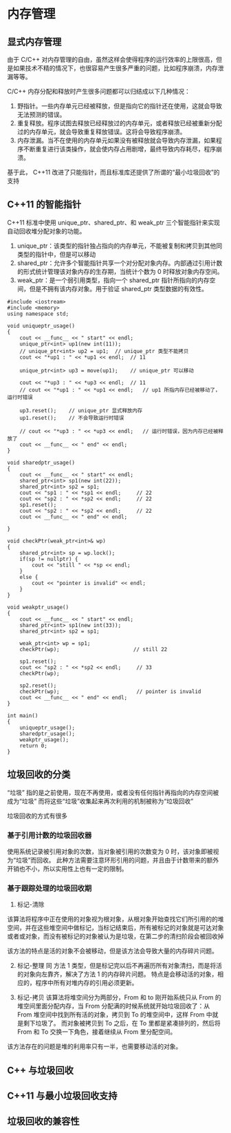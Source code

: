 # 内存管理

## 显式内存管理

由于 C/C++ 对内存管理的自由，虽然这样会使得程序的运行效率的上限很高，但是如果技术不精的情况下，也很容易产生很多严重的问题，比如程序崩溃，内存泄漏等等。

C/C++ 内存分配和释放时产生很多问题都可以归结成以下几种情况：

1. 野指针。一些内存单元已经被释放，但是指向它的指针还在使用，这就会导致无法预测的错误。
2. 重复释放。程序试图去释放已经释放过的内存单元，或者释放已经被重新分配过的内存单元，就会导致重复释放错误。这将会导致程序崩溃。
3. 内存泄漏。当不在使用的内存单元如果没有被释放就会导致内存泄漏，如果程序不断重复进行该类操作，就会使内存占用剧增，最终导致内存耗尽，程序崩溃。

基于此， C++11 改进了只能指针，而且标准库还提供了所谓的“最小垃圾回收”的支持

## C++11 的智能指针

C++11 标准中使用 unique_ptr、shared_ptr、和 weak_ptr 三个智能指针来实现自动回收堆分配对象的功能。

1. unique_ptr：该类型的指针独占指向的内存单元，不能被复制和拷贝到其他同类型的指针中，但是可以移动
2. shared_ptr：允许多个智能指针共享一个对分配对象内存。内部通过引用计数的形式统计管理该对象内存的生存期，当统计个数为 0 时释放对象内存空间。
3. weak_ptr：是一个弱引用类型，指向一个 shared_ptr 指针所指向的内存空间，但是不拥有该内存对象。用于验证 shared_ptr 类型数据的有效性。

```
#include <iostream>
#include <memory>
using namespace std;

void uniqueptr_usage()
{
    cout << __func__ << " start" << endl;
    unique_ptr<int> up1(new int(11));
    // unique_ptr<int> up2 = up1;  // unique_ptr 类型不能拷贝
    cout << "*up1 : " << *up1 << endl;  // 11

    unique_ptr<int> up3 = move(up1);    // unique_ptr 可以移动

    cout << "*up3 : " << *up3 << endl;  // 11
    // cout << "*up1 : " << *up1 << endl;   // up1 所指内存已经被移动了，运行时错误

    up3.reset();    // unique_ptr 显式释放内存
    up1.reset();    // 不会导致运行时错误

    // cout << "*up3 : " << *up3 << endl;   // 运行时错误，因为内存已经被释放了
    cout << __func__ << " end" << endl;
}

void sharedptr_usage()
{
    cout << __func__ << " start" << endl;
    shared_ptr<int> sp1(new int(22));
    shared_ptr<int> sp2 = sp1;
    cout << "sp1 : " << *sp1 << endl;     // 22
    cout << "sp2 : " << *sp2 << endl;     // 22
    sp1.reset();
    cout << "sp2 : " << *sp2 << endl;     // 22
    cout << __func__ << " end" << endl;

}

void checkPtr(weak_ptr<int>& wp) 
{
    shared_ptr<int> sp = wp.lock();
    if(sp != nullptr) {
        cout << "still " << *sp << endl;
    }
    else {
        cout << "pointer is invalid" << endl;
    }
}

void weakptr_usage()
{
    cout << __func__ << " start" << endl;
    shared_ptr<int> sp1(new int(33));
    shared_ptr<int> sp2 = sp1;

    weak_ptr<int> wp = sp1;
    checkPtr(wp);                        // still 22

    sp1.reset();
    cout << "sp2 : " << *sp2 << endl;     // 33
    checkPtr(wp);

    sp2.reset();
    checkPtr(wp);                         // pointer is invalid
    cout << __func__ << " end" << endl;
}

int main()
{
    uniqueptr_usage();
    sharedptr_usage();
    weakptr_usage();
    return 0;
}
```

## 垃圾回收的分类

“垃圾” 指的是之前使用，现在不再使用，或者没有任何指针再指向的内存空间被成为“垃圾”
而将这些“垃圾”收集起来再次利用的机制被称为“垃圾回收”

垃圾回收的方式有很多

### 基于引用计数的垃圾回收器

使用系统记录被引用对象的次数，当对象被引用的次数变为 0 时，该对象即被视为“垃圾”而回收。
此种方法需要注意环形引用的问题，并且由于计数带来的额外开销也不小，所以实用性上也有一定的限制。

### 基于跟踪处理的垃圾回收期

1. 标记-清除

该算法将程序中正在使用的对象视为根对象，从根对象开始查找它们所引用的的堆空间，并在这些堆空间中做标记，当标记结束后，所有被标记的对象就是可达对象或者或对象，而没有被标记的对象被认为是垃圾，在第二步的清扫阶段会被回收掉

该方法的特点是活的对象不会被移动，但是该方法会导致大量的内存碎片问题。

2. 标记-整理
同 方法 1 类型，但是标记完以后不再遍历所有对象清扫，而是将活的对象向左靠齐，解决了方法 1 的内存碎片问题。
特点是会移动活的对象，相应的，程序中所有对堆内存的引用必须更新。

3. 标记-拷贝
该算法将堆空间分为两部分，From 和 to
刚开始系统只从 From 的堆空间里面分配内存，当 From 分配满的时候系统就开始垃圾回收了：从 From 堆空间中找到所有活的对象，拷贝到 To 的堆空间中，这样 From 中就是剩下垃圾了。
而对象被拷贝到 To 之后，在 To 里都是紧凑排列的，然后将 From 和 To 交换一下角色，接着继续从 From 里分配空间。

该方法存在的问题是堆的利用率只有一半，也需要移动活的对象。

## C++ 与垃圾回收

## C++11 与最小垃圾回收支持

## 垃圾回收的兼容性

